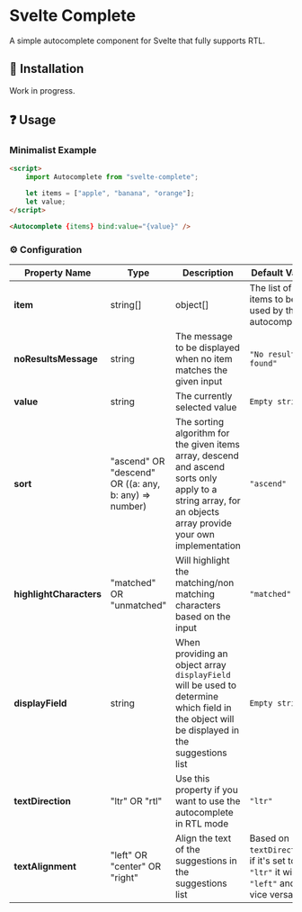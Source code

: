 # Svelte Complete

A simple autocomplete component for Svelte that fully supports RTL.

## 🔧 Installation

Work in progress.

## ❓ Usage

### Minimalist Example

```html
<script>
    import Autocomplete from "svelte-complete";

    let items = ["apple", "banana", "orange"];
    let value;
</script>

<Autocomplete {items} bind:value="{value}" />
```

### ⚙ Configuration

| **Property Name**       | Type                                                  | Description                                                                                                                                                  | Default Value                                                                       |
|-------------------------|-------------------------------------------------------|--------------------------------------------------------------------------------------------------------------------------------------------------------------|-------------------------------------------------------------------------------------|
| **item**                | string[] | object[]                                   | The list of items to be used by the autocomplete                                                                                                             | `Empty array`                                                                       |
| **noResultsMessage**    | string                                                | The message to be displayed when no item matches the given input                                                                                             | `"No results found"`                                                                |
| **value**               | string                                                | The currently selected value                                                                                                                                 | `Empty string`                                                                      |
| **sort**                | "ascend" OR "descend" OR ((a: any, b: any) => number) | The sorting algorithm for the given items array, descend and ascend sorts only apply to a string array, for an objects array provide your own implementation | `"ascend"`                                                                          |
| **highlightCharacters** | "matched" OR "unmatched"                              | Will highlight the matching/non matching characters based on the input                                                                                       | `"matched"`                                                                         |
| **displayField**        | string                                                | When providing an object array `displayField` will be used to determine which field in the object will be displayed in the suggestions list                  | `Empty string`                                                                      |
| **textDirection**       | "ltr" OR "rtl"                                        | Use this property if you want to use the autocomplete in RTL mode                                                                                            | `"ltr"`                                                                             |
| **textAlignment**       | "left" OR "center" OR "right"                         | Align the text of the suggestions in the suggestions list                                                                                                    | Based on `textDirection`, if it's set to `"ltr"` it will be `"left"` and vice versa |
